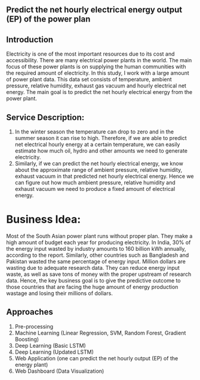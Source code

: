 ##  Predict the net hourly electrical energy output (EP) of the power plan
## Introduction
Electricity is one of the most important resources due to its cost and accessibility. There are many electrical power plants in the world. The main focus of these power plants is on supplying the human communities with the required amount of electricity. In this study, I work with a large amount of power plant data. This data set consists of temperature, ambient pressure, relative humidity, exhaust gas vacuum and hourly electrical net energy. The main goal is to predict the net hourly electrical energy from the power plant. 
## Service Description:
1. In the winter season the temperature can drop to zero and in the summer season it can rise to high. Therefore, if we are able to predict net electrical hourly energy at a certain temperature, we can easily estimate how much oil, hydro and other amounts we need to generate electricity. 
2. Similarly, if we can predict the net hourly electrical energy, we know about the approximate range of ambient pressure, relative humidity, exhaust vacuum in that predicted net hourly electrical energy. Hence we can figure out how much ambient pressure, relative humidity and exhaust vacuum we need to produce a fixed amount of electrical energy.
# Business Idea:
Most of the South Asian power plant runs without proper plan. They make a high amount of budget each year for producing electricity. In India, 30% of the energy input wasted by industry amounts to 160 billion kWh annually, according to the report. Similarly, other countries such as Bangladesh and Pakistan wasted the same percentage of energy input. Million dollars are wasting due to adequate research data. They can reduce energy input waste, as well as save tons of money with the proper upstream of research data. Hence, the key business goal is to give the predictive outcome to those countries that are facing the huge amount of energy production wastage and losing their millions of dollars.
## Approaches
1. Pre-processing
2. Machine Learning (Linear Regression, SVM, Random Forest, Gradient Boosting)
3. Deep Learning (Basic LSTM)
4. Deep Learning (Updated LSTM)
5. Web Application (one can predict the net hourly output (EP) of the energy plant)
6. Web Dashboard (Data Visualization)
